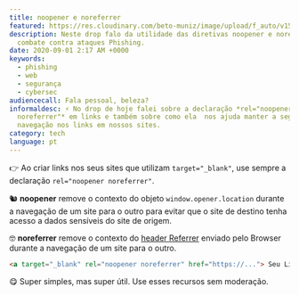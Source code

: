 ```yaml
---
title: noopener e noreferrer
featured: https://res.cloudinary.com/beto-muniz/image/upload/f_auto/v1598382624/Text_Image_gwwcfi.jpg
description: Neste drop falo da utilidade das diretivas noopener e noreferrer no
  combate contra ataques Phishing.
date: 2020-09-01 2:17 AM +0000
keywords:
  - phishing
  - web
  - segurança
  - cybersec
audiencecall: Fala pessoal, beleza?
informaldesc: ⚡️ No drop de hoje falei sobre a declaração *rel="noopener
  noreferrer"* em links e também sobre como ela  nos ajuda manter a segurança de
  navegação nos links em nossos sites.
category: tech
language: pt
---
```


👉 Ao criar links nos seus sites que utilizam `target="_blank"`, use sempre a declaração `rel="noopener noreferrer"`.

🐿 **noopener** remove o contexto do objeto `window.opener.location` durante a navegação de um site para o outro para evitar que o site de destino tenha acesso a dados sensíveis do site de origem.

🤓 **noreferrer** remove o contexto do [header Referrer](https://betomuniz.com/drops/referrer-policy) enviado pelo Browser durante a navegação de um site para o outro.

```html
<a target="_blank" rel="noopener noreferrer" href="https://..."> Seu Link </a>
```

😋 Super simples, mas super útil. Use esses recursos sem moderação.
